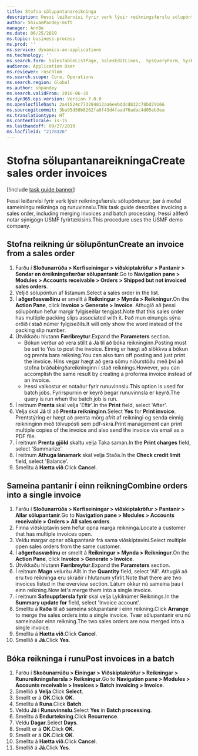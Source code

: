 ```yaml
---
title: Stofna sölupantanareikninga
description: Þessi leiðarvísi fyrir verk lýsir reikningsfærslu sölupöntunar, þar á meðal sameiningu reikninga og runuvinnslu.
author: ShivamPandey-msft
manager: AnnBe
ms.date: 06/25/2019
ms.topic: business-process
ms.prod: ''
ms.service: dynamics-ax-applications
ms.technology: ''
ms.search.form: SalesTableListPage, SalesEditLines,  SysQueryForm, SysRecurrence
audience: Application User
ms.reviewer: roschlom
ms.search.scope: Core, Operations
ms.search.region: Global
ms.author: shpandey
ms.search.validFrom: 2016-06-30
ms.dyn365.ops.version: Version 7.0.0
ms.openlocfilehash: 2a41524c773284812aa6eebddcd832c78bd29166
ms.sourcegitcommit: 3ba95d50b8262fa0f43d4faad76adac4d05eb3ea
ms.translationtype: HT
ms.contentlocale: is-IS
ms.lasthandoff: 09/27/2019
ms.locfileid: "2178326"
---
```

# <a name="create-sales-order-invoices"></a><span data-ttu-id="e13aa-103">Stofna sölupantanareikninga</span><span class="sxs-lookup"><span data-stu-id="e13aa-103">Create sales order invoices</span></span>

[!include [task guide banner](../../includes/task-guide-banner.md)]

<span data-ttu-id="e13aa-104">Þessi leiðarvísi fyrir verk lýsir reikningsfærslu sölupöntunar, þar á meðal sameiningu reikninga og runuvinnslu.</span><span class="sxs-lookup"><span data-stu-id="e13aa-104">This task guide describes invoicing a sales order, including merging invoices and batch processing.</span></span> <span data-ttu-id="e13aa-105">Þessi aðferð notar sýnigögn USMF fyrirtækisins.</span><span class="sxs-lookup"><span data-stu-id="e13aa-105">This procedure uses the USMF demo company.</span></span>


## <a name="create-an-invoice-from-a-sales-order"></a><span data-ttu-id="e13aa-106">Stofna reikning úr sölupöntun</span><span class="sxs-lookup"><span data-stu-id="e13aa-106">Create an invoice from a sales order</span></span>
1. <span data-ttu-id="e13aa-107">Farðu í **Sloðunarrúða > Kerfiseiningar > viðskiptakröfur > Pantanir > Sendar en óreikningsfærðar sölupantanir**.</span><span class="sxs-lookup"><span data-stu-id="e13aa-107">Go to **Navigation pane > Modules > Accounts receivable > Orders > Shipped but not invoiced sales orders**.</span></span>
2. <span data-ttu-id="e13aa-108">Veljið sölupöntun af listanum.</span><span class="sxs-lookup"><span data-stu-id="e13aa-108">Select a sales order in the list.</span></span> 
3. <span data-ttu-id="e13aa-109">Í **aðgerðasvæðinu** er smellt á **Reikningur > Mynda > Reikningur**.</span><span class="sxs-lookup"><span data-stu-id="e13aa-109">On the **Action Pane**, click **Invoice > Generate > Invoice**.</span></span> <span data-ttu-id="e13aa-110">Athugið að þessi sölupöntun hefur margir fylgiseðlar tengjast.</span><span class="sxs-lookup"><span data-stu-id="e13aa-110">Note that this sales order has multiple packing slips associated with it.</span></span> <span data-ttu-id="e13aa-111">Það mun einungis sýna orðið <multiple> í stað númer fylgiseðils.</span><span class="sxs-lookup"><span data-stu-id="e13aa-111">It will only show the word <multiple> instead of the packing slip number.</span></span>  
4. <span data-ttu-id="e13aa-112">Útvíkkaðu hlutann **Færibreytur**.</span><span class="sxs-lookup"><span data-stu-id="e13aa-112">Expand the **Parameters** section.</span></span>
    - <span data-ttu-id="e13aa-113">Bókun verður að vera stillt á Já til að bóka reikninginn.</span><span class="sxs-lookup"><span data-stu-id="e13aa-113">Posting must be set to Yes to post the invoice.</span></span> <span data-ttu-id="e13aa-114">Einnig er hægt að slökkva á bókun og prenta bara reikning.</span><span class="sxs-lookup"><span data-stu-id="e13aa-114">You can also turn off posting and just print the invoice.</span></span> <span data-ttu-id="e13aa-115">Hins vegar hægt að gera sömu niðurstöðu með því að stofna bráðabirgðareikninginn í stað reiknings.</span><span class="sxs-lookup"><span data-stu-id="e13aa-115">However, you can accomplish the same result by creating a proforma invoice instead of an invoice.</span></span>  
    - <span data-ttu-id="e13aa-116">Þessi valkostur er notaður fyrir runuvinnslu.</span><span class="sxs-lookup"><span data-stu-id="e13aa-116">This option is used for batch jobs.</span></span> <span data-ttu-id="e13aa-117">Fyrirspurnin er keyrð þegar runuvinnsla er keyrð.</span><span class="sxs-lookup"><span data-stu-id="e13aa-117">The query is run when the batch job is run.</span></span>
5. <span data-ttu-id="e13aa-118">Í reitnum **Prenta** skal velja 'Eftir'.</span><span class="sxs-lookup"><span data-stu-id="e13aa-118">In the **Print** field, select 'After'.</span></span>
6. <span data-ttu-id="e13aa-119">Velja skal **Já** til að **Prenta reikninginn**.</span><span class="sxs-lookup"><span data-stu-id="e13aa-119">Select **Yes** for **Print invoice**.</span></span> <span data-ttu-id="e13aa-120">Prentstýring er hægt að prenta mörg afrit af reikningi og senda einnig reikninginn með tölvupósti sem pdf-skrá.</span><span class="sxs-lookup"><span data-stu-id="e13aa-120">Print management can print  multiple copies of the invoice and also send the invoice via email as a PDF file.</span></span>  
7. <span data-ttu-id="e13aa-121">Í reitnum **Prenta gjöld** skaltu velja Taka saman.</span><span class="sxs-lookup"><span data-stu-id="e13aa-121">In the **Print charges** field, select 'Summarize'.</span></span>
8. <span data-ttu-id="e13aa-122">Í reitnum **Athuga lánamark** skal velja Staða.</span><span class="sxs-lookup"><span data-stu-id="e13aa-122">In the **Check credit limit** field, select 'Balance'.</span></span>
9. <span data-ttu-id="e13aa-123">Smelltu á **Hætta við**.</span><span class="sxs-lookup"><span data-stu-id="e13aa-123">Click **Cancel**.</span></span>

## <a name="combine-orders-into-a-single-invoice"></a><span data-ttu-id="e13aa-124">Sameina pantanir í einn reikning</span><span class="sxs-lookup"><span data-stu-id="e13aa-124">Combine orders into a single invoice</span></span>
1. <span data-ttu-id="e13aa-125">Farðu í **Sloðunarrúða > Kerfiseiningar > viðskiptakröfur > Pantanir > Allar sölupantanir**.</span><span class="sxs-lookup"><span data-stu-id="e13aa-125">Go to **Navigation pane > Modules > Accounts receivable > Orders > All sales orders**.</span></span>
2. <span data-ttu-id="e13aa-126">Finna viðskiptavin sem hefur opna marga reikninga.</span><span class="sxs-lookup"><span data-stu-id="e13aa-126">Locate a customer that has multiple invoices open.</span></span>
3. <span data-ttu-id="e13aa-127">Veldu margar opnar sölupantanir frá sama viðskiptavini.</span><span class="sxs-lookup"><span data-stu-id="e13aa-127">Select multiple open sales orders from the same customer.</span></span>
4. <span data-ttu-id="e13aa-128">Í **aðgerðasvæðinu** er smellt á **Reikningur > Mynda > Reikningur**.</span><span class="sxs-lookup"><span data-stu-id="e13aa-128">On the **Action Pane**, click **Invoice > Generate > Invoice**.</span></span>
5. <span data-ttu-id="e13aa-129">Útvíkkaðu hlutann **Færibreytur**.</span><span class="sxs-lookup"><span data-stu-id="e13aa-129">Expand the **Parameters** section.</span></span>
6. <span data-ttu-id="e13aa-130">Í reitnum **Magn** velurðu Allt.</span><span class="sxs-lookup"><span data-stu-id="e13aa-130">In the **Quantity** field, select 'All'.</span></span> <span data-ttu-id="e13aa-131">Athugið að eru tvo reikninga eru skráðir í hlutanum yfirlit.</span><span class="sxs-lookup"><span data-stu-id="e13aa-131">Note that there are two invoices listed in the overview section.</span></span> <span data-ttu-id="e13aa-132">Látum okkur nú sameina þau í einn reikning.</span><span class="sxs-lookup"><span data-stu-id="e13aa-132">Now let's merge them into a single invoice.</span></span>  
7. <span data-ttu-id="e13aa-133">í reitnum **Safnuppfærsla fyrir** skal velja Lykilnúmer Reiknings.</span><span class="sxs-lookup"><span data-stu-id="e13aa-133">In the **Summary update for** field, select 'Invoice account'.</span></span>
8. <span data-ttu-id="e13aa-134">Smelltu á **Raða** til að sameina sölupantanir í einn reikning.</span><span class="sxs-lookup"><span data-stu-id="e13aa-134">Click **Arrange** to merge the sales orders into a single invoice.</span></span> <span data-ttu-id="e13aa-135">Tvær sölupantanir eru nú sameinaðar einn reikning.</span><span class="sxs-lookup"><span data-stu-id="e13aa-135">The two sales orders are now merged into a single invoice.</span></span>   
9. <span data-ttu-id="e13aa-136">Smelltu á **Hætta við**.</span><span class="sxs-lookup"><span data-stu-id="e13aa-136">Click **Cancel**.</span></span>
10. <span data-ttu-id="e13aa-137">Smellið á **Já**.</span><span class="sxs-lookup"><span data-stu-id="e13aa-137">Click **Yes**.</span></span>

## <a name="post-invoices-in-a-batch"></a><span data-ttu-id="e13aa-138">Bóka reikninga í runu</span><span class="sxs-lookup"><span data-stu-id="e13aa-138">Post invoices in a batch</span></span>
1. <span data-ttu-id="e13aa-139">Farðu í **Skoðunarrúðu > Einingar > Viðskiptakröfur > Reikningar > Runureikningsfærsla > Reikningur**.</span><span class="sxs-lookup"><span data-stu-id="e13aa-139">Go to **Navigation pane > Modules > Accounts receivable > Invoices > Batch invoicing > Invoice**.</span></span>
2. <span data-ttu-id="e13aa-140">Smellið á **Velja**.</span><span class="sxs-lookup"><span data-stu-id="e13aa-140">Click **Select**.</span></span>
3. <span data-ttu-id="e13aa-141">Smellt er á **OK**.</span><span class="sxs-lookup"><span data-stu-id="e13aa-141">Click **OK**.</span></span>
4. <span data-ttu-id="e13aa-142">Smelltu á **Runa**.</span><span class="sxs-lookup"><span data-stu-id="e13aa-142">Click **Batch**.</span></span>
5. <span data-ttu-id="e13aa-143">Veldu **Já** í **Runuvinnslu**.</span><span class="sxs-lookup"><span data-stu-id="e13aa-143">Select **Yes** in **Batch processing**.</span></span>
6. <span data-ttu-id="e13aa-144">Smelltu á **Endurtekning**.</span><span class="sxs-lookup"><span data-stu-id="e13aa-144">Click **Recurrence**.</span></span>
7. <span data-ttu-id="e13aa-145">Veldu **Dagar**.</span><span class="sxs-lookup"><span data-stu-id="e13aa-145">Select **Days**.</span></span>
8. <span data-ttu-id="e13aa-146">Smellt er á **OK**.</span><span class="sxs-lookup"><span data-stu-id="e13aa-146">Click **OK**.</span></span>
9. <span data-ttu-id="e13aa-147">Smellt er á **OK**.</span><span class="sxs-lookup"><span data-stu-id="e13aa-147">Click **OK**.</span></span>
10. <span data-ttu-id="e13aa-148">Smelltu á **Hætta við**.</span><span class="sxs-lookup"><span data-stu-id="e13aa-148">Click **Cancel**.</span></span>
11. <span data-ttu-id="e13aa-149">Smellið á **Já**.</span><span class="sxs-lookup"><span data-stu-id="e13aa-149">Click **Yes**.</span></span>

